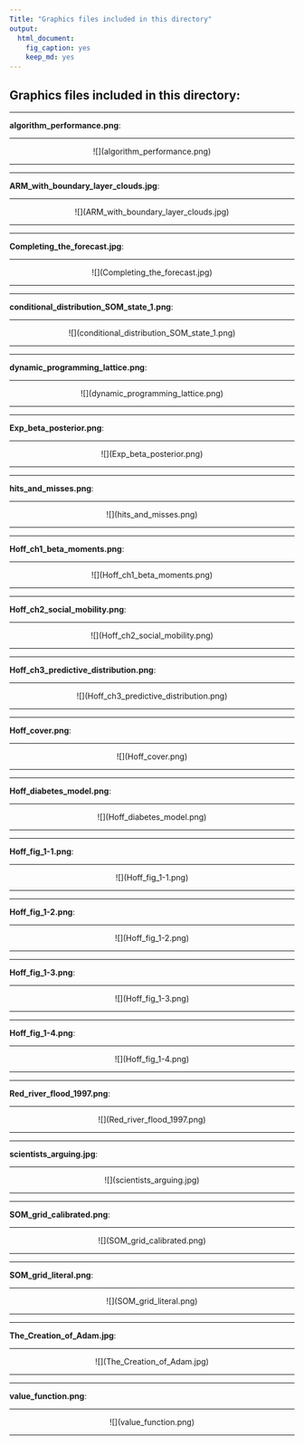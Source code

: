 ```yaml
---
Title: "Graphics files included in this directory"
output:
  html_document:
    fig_caption: yes
    keep_md: yes
---
```

## Graphics files included in this directory:


***

**algorithm_performance.png**:

***

<center>![](algorithm_performance.png)</center>

***

 

***

**ARM_with_boundary_layer_clouds.jpg**:

***

<center>![](ARM_with_boundary_layer_clouds.jpg)</center>

***

 

***

**Completing_the_forecast.jpg**:

***

<center>![](Completing_the_forecast.jpg)</center>

***

 

***

**conditional_distribution_SOM_state_1.png**:

***

<center>![](conditional_distribution_SOM_state_1.png)</center>

***

 

***

**dynamic_programming_lattice.png**:

***

<center>![](dynamic_programming_lattice.png)</center>

***

 

***

**Exp_beta_posterior.png**:

***

<center>![](Exp_beta_posterior.png)</center>

***

 

***

**hits_and_misses.png**:

***

<center>![](hits_and_misses.png)</center>

***

 

***

**Hoff_ch1_beta_moments.png**:

***

<center>![](Hoff_ch1_beta_moments.png)</center>

***

 

***

**Hoff_ch2_social_mobility.png**:

***

<center>![](Hoff_ch2_social_mobility.png)</center>

***

 

***

**Hoff_ch3_predictive_distribution.png**:

***

<center>![](Hoff_ch3_predictive_distribution.png)</center>

***

 

***

**Hoff_cover.png**:

***

<center>![](Hoff_cover.png)</center>

***

 

***

**Hoff_diabetes_model.png**:

***

<center>![](Hoff_diabetes_model.png)</center>

***

 

***

**Hoff_fig_1-1.png**:

***

<center>![](Hoff_fig_1-1.png)</center>

***

 

***

**Hoff_fig_1-2.png**:

***

<center>![](Hoff_fig_1-2.png)</center>

***

 

***

**Hoff_fig_1-3.png**:

***

<center>![](Hoff_fig_1-3.png)</center>

***

 

***

**Hoff_fig_1-4.png**:

***

<center>![](Hoff_fig_1-4.png)</center>

***

 

***

**Red_river_flood_1997.png**:

***

<center>![](Red_river_flood_1997.png)</center>

***

 

***

**scientists_arguing.jpg**:

***

<center>![](scientists_arguing.jpg)</center>

***

 

***

**SOM_grid_calibrated.png**:

***

<center>![](SOM_grid_calibrated.png)</center>

***

 

***

**SOM_grid_literal.png**:

***

<center>![](SOM_grid_literal.png)</center>

***

 

***

**The_Creation_of_Adam.jpg**:

***

<center>![](The_Creation_of_Adam.jpg)</center>

***

 

***

**value_function.png**:

***

<center>![](value_function.png)</center>

***
